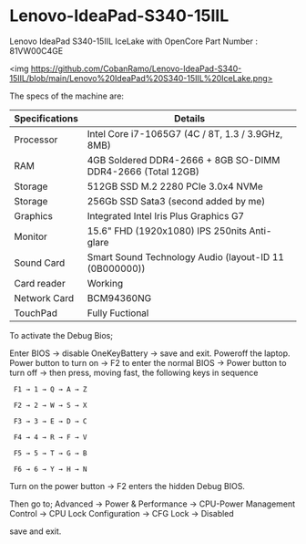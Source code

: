 # Lenovo-IdeaPad-S340-15IIL
Lenovo IdeaPad S340-15IIL IceLake with OpenCore
Part Number : 81VW00C4GE

<img https://github.com/CobanRamo/Lenovo-IdeaPad-S340-15IIL/blob/main/Lenovo%20IdeaPad%20S340-15IIL%20IceLake.png>

The specs of the machine are:

Specifications  | Details
------------- | -------------
Processor  | Intel Core i7-1065G7 (4C / 8T, 1.3 / 3.9GHz, 8MB)
RAM  | 4GB Soldered DDR4-2666 + 8GB SO-DIMM DDR4-2666 (Total 12GB)
Storage  | 512GB SSD M.2 2280 PCIe 3.0x4 NVMe
Storage  | 256Gb SSD Sata3 (second added by me)
Graphics  | Integrated Intel Iris Plus Graphics G7
Monitor  | 15.6" FHD (1920x1080) IPS 250nits Anti-glare
Sound Card  | Smart Sound Technology Audio (layout-ID 11 (0B000000))
Card reader  | Working
Network Card  | BCM94360NG
TouchPad  | Fully Fuctional



To activate the Debug Bios;

Enter BIOS → disable OneKeyBattery → save and exit. 
Poweroff the laptop. 
Power button to turn on → F2 to enter the normal BIOS → Power button to turn off → then press, moving fast, the following keys in sequence

     F1 → 1 → Q → A → Z
     
     F2 → 2 → W → S → X
     
     F3 → 3 → E → D → C
     
     F4 → 4 → R → F → V
     
     F5 → 5 → T → G → B
     
     F6 → 6 → Y → H → N
     
Turn on the power button → F2 enters the hidden Debug BIOS. 

Then go to;
Advanced → Power & Performance → CPU-Power Management Control → CPU Lock Configuration → CFG Lock → Disabled

save and exit.
